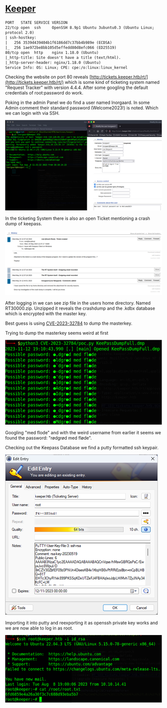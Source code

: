 # [Keeper](https://app.hackthebox.com/machines/Keeper)

```
PORT   STATE SERVICE VERSION
22/tcp open  ssh     OpenSSH 8.9p1 Ubuntu 3ubuntu0.3 (Ubuntu Linux; protocol 2.0)
| ssh-hostkey:
|   256 3539d439404b1f6186dd7c37bb4b989e (ECDSA)
|_  256 1ae972be8bb105d5effedd80d8efc066 (ED25519)
80/tcp open  http    nginx 1.18.0 (Ubuntu)
|_http-title: Site doesn't have a title (text/html).
|_http-server-header: nginx/1.18.0 (Ubuntu)
Service Info: OS: Linux; CPE: cpe:/o:linux:linux_kernel
```

Checking the website on port 80 reveals [http://tickets.keeper.htb/rt/](http://tickets.keeper.htb/rt/) which is some kind of ticketing system named "Request Tracker" with version 4.4.4.
After some googling the default credentials of root:password do work.

Poking in the admin Panel we do find a user named lnorgaard.
In some Admin comment their standard password (Welcome2023!) is noted.
Which we can login with via SSH.

![](./res/user.png)

In the ticketing System there is also an open Ticket mentioning a crash dump of keepass.

![](./res/ticket_hint.png)

After logging in we can see zip file in the users home directory.
Named RT30000.zip. Unzipped it reveals the crashdump and the .kdbx database which is encrypted with the master key.

Best guess is using [CVE-2023-32784](https://github.com/dawnl3ss/CVE-2023-32784) to dump the masterkey.

Trying to dump the masterkey seems weird at first

![](./res/passkey.png)

Googling "med flode" and with the weird username from earlier it seems we found the password: "rødgrød med fløde".

Checking out the Keepass Database we find a putty formatted ssh keypair.

![](./res/yoink.png)

Importing it into putty and reexporting it as openssh private key works and we are now able to log in as root.

![](./res/root.png)
